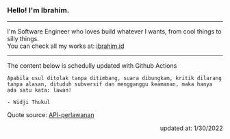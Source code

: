 <h3>Hello! I'm Ibrahim.</h3>

---

I'm Software Engineer who loves build whatever I wants, from cool things to silly things. <br>
You can check all my works at: [ibrahim.id](https://ibrahim.id)

---

The content below is schedully updated with Github Actions

    Apabila usul ditolak tanpa ditimbang, suara dibungkam, kritik dilarang tanpa alasan, dituduh subversif dan mengganggu keamanan, maka hanya ada satu kata: lawan!

    - Widji Thukul

Quote source: [API-perlawanan](https://github.com/ibamibrhm/api-perlawanan)

<div dir="rtl">
updated at: 1/30/2022
</div>
